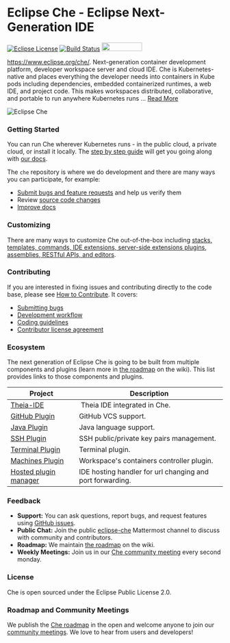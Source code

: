# Eclipse Che - Eclipse Next-Generation IDE
[![Eclipse License](https://img.shields.io/badge/license-Eclipse-brightgreen.svg)](https://github.com/codenvy/che/blob/master/LICENSE)
[![Build Status](https://ci.codenvycorp.com/buildStatus/icon?job=che-master-ci)](https://ci.codenvycorp.com/job/che-master-ci)
<a href="https://sonarcloud.io/dashboard?id=org.eclipse.che%3Ache-parent%3Amaster">
<img src="https://sonarcloud.io/images/project_badges/sonarcloud-black.svg" width="94" height="20" href="" />
</a>


https://www.eclipse.org/che/. Next-generation container development platform, developer workspace server and cloud IDE. Che is Kubernetes-native and places everything the developer needs into containers in Kube pods including dependencies, embedded containerized runtimes, a web IDE, and project code. This makes workspaces distributed, collaborative, and portable to run anywhere Kubernetes runs ... [Read More](https://www.eclipse.org/che/features/)

![Eclipse Che](https://www.eclipse.org/che/images/hero-technology-v2@2x.png "Eclipse Che")

### Getting Started
You can run Che wherever Kubernetes runs - in the public cloud, a private cloud, or install it locally. The [step by step guide](https://eclipse.org/che/getting-started/) will get you going along with [our docs](https://www.eclipse.org/che/docs/).

The `che` repository is where we do development and there are many ways you can participate, for example:

- [Submit bugs and feature requests](https://github.com/eclipse/che/issues) and help us verify them
- Review [source code changes](https://github.com/eclipse/che/pulls)
- [Improve docs](https://github.com/codenvy/che-docs)

### Customizing
There are many ways to customize Che out-of-the-box including [stacks, templates, commands, IDE extensions, server-side extensions plugins, assemblies, RESTful APIs, and editors](https://github.com/eclipse/che/blob/master/CUSTOMIZING.md). 

### Contributing
If you are interested in fixing issues and contributing directly to the code base, please see [How to Contribute](https://github.com/eclipse/che/wiki/How-To-Contribute). It covers:
- [Submitting bugs](https://github.com/eclipse/che/wiki/Submitting-Bugs-and-Suggestions)
- [Development workflow](https://github.com/eclipse/che/wiki/Development-Workflow)
- [Coding guidelines](https://github.com/eclipse/che/wiki/Coding-Guidelines)
- [Contributor license agreement](https://github.com/eclipse/che/wiki/Contributor-License-Agreement)

### Ecosystem
The next generation of Eclipse Che is going to be built from multiple components and plugins (learn more in [the roadmap](https://github.com/eclipse/che/wiki/Roadmap) on the wiki). This list provides links to those components and plugins.

| Project        | Description  |
| ----------- |-----|
| [Theia-IDE](https://github.com/theia-ide/theia) | Theia IDE integrated in Che.  |
| [GitHub Plugin](https://github.com/eclipse/che-theia-github-plugin) | GitHub VCS support.  |
| [Java Plugin](https://github.com/eclipse/che-theia-java-plugin) | Java language support. |
| [SSH Plugin](https://github.com/eclipse/che-theia-ssh-plugin) | SSH public/private key pairs management. |
| [Terminal Plugin](https://github.com/eclipse/che-theia-terminal-plugin) | Terminal plugin. |
| [Machines Plugin](https://github.com/eclipse/che-theia-machines-plugin)| Workspace's containers controller plugin. |
| [Hosted plugin manager](https://github.com/eclipse/che-theia-hosted-plugin-manager-extension)| IDE hosting handler for url changing and port forwarding. |

### Feedback
* **Support:** You can ask questions, report bugs, and request features using [GitHub issues](https://github.com/eclipse/che/issues).
* **Public Chat:** Join the public [eclipse-che](https://mattermost.eclipse.org/eclipse/channels/eclipse-che) Mattermost channel to discuss with community and contributors.
* **Roadmap:** We maintain [the roadmap](https://github.com/eclipse/che/wiki/Roadmap) on the wiki. 
* **Weekly Meetings:** Join us in our [Che community meeting](https://github.com/eclipse/che/wiki/Che-Dev-Meetings) every second monday.

### License
Che is open sourced under the Eclipse Public License 2.0.

### Roadmap and Community Meetings
We publish the [Che roadmap](https://github.com/eclipse/che/wiki/Roadmap) in the open and welcome anyone to join our [community meetings](https://github.com/eclipse/che/wiki/Che-Dev-Meetings). We love to hear from users and developers!
